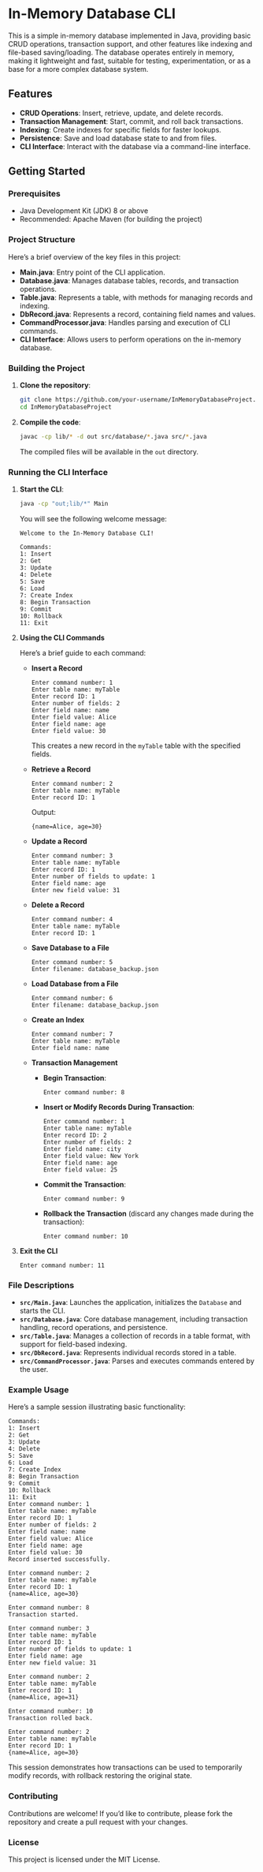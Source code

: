 # In-Memory Database CLI

This is a simple in-memory database implemented in Java, providing basic CRUD operations, transaction support, and other features like indexing and file-based saving/loading. The database operates entirely in memory, making it lightweight and fast, suitable for testing, experimentation, or as a base for a more complex database system.

## Features

- **CRUD Operations**: Insert, retrieve, update, and delete records.
- **Transaction Management**: Start, commit, and roll back transactions.
- **Indexing**: Create indexes for specific fields for faster lookups.
- **Persistence**: Save and load database state to and from files.
- **CLI Interface**: Interact with the database via a command-line interface.

## Getting Started

### Prerequisites

- Java Development Kit (JDK) 8 or above
- Recommended: Apache Maven (for building the project)

### Project Structure

Here’s a brief overview of the key files in this project:

- **Main.java**: Entry point of the CLI application.
- **Database.java**: Manages database tables, records, and transaction operations.
- **Table.java**: Represents a table, with methods for managing records and indexing.
- **DbRecord.java**: Represents a record, containing field names and values.
- **CommandProcessor.java**: Handles parsing and execution of CLI commands.
- **CLI Interface**: Allows users to perform operations on the in-memory database.

### Building the Project

1. **Clone the repository**:
   ```bash
   git clone https://github.com/your-username/InMemoryDatabaseProject.git
   cd InMemoryDatabaseProject
   ```

2. **Compile the code**:
   ```bash
   javac -cp lib/* -d out src/database/*.java src/*.java
   ```

   The compiled files will be available in the `out` directory.

### Running the CLI Interface

1. **Start the CLI**:
   ```bash
   java -cp "out;lib/*" Main
   ```

   You will see the following welcome message:
   ```
   Welcome to the In-Memory Database CLI!

   Commands:
   1: Insert
   2: Get
   3: Update
   4: Delete
   5: Save
   6: Load
   7: Create Index
   8: Begin Transaction
   9: Commit
   10: Rollback
   11: Exit
   ```

2. **Using the CLI Commands**

   Here’s a brief guide to each command:

   - **Insert a Record**
     ```plaintext
     Enter command number: 1
     Enter table name: myTable
     Enter record ID: 1
     Enter number of fields: 2
     Enter field name: name
     Enter field value: Alice
     Enter field name: age
     Enter field value: 30
     ```

     This creates a new record in the `myTable` table with the specified fields.

   - **Retrieve a Record**
     ```plaintext
     Enter command number: 2
     Enter table name: myTable
     Enter record ID: 1
     ```
     Output:
     ```plaintext
     {name=Alice, age=30}
     ```

   - **Update a Record**
     ```plaintext
     Enter command number: 3
     Enter table name: myTable
     Enter record ID: 1
     Enter number of fields to update: 1
     Enter field name: age
     Enter new field value: 31
     ```

   - **Delete a Record**
     ```plaintext
     Enter command number: 4
     Enter table name: myTable
     Enter record ID: 1
     ```

   - **Save Database to a File**
     ```plaintext
     Enter command number: 5
     Enter filename: database_backup.json
     ```

   - **Load Database from a File**
     ```plaintext
     Enter command number: 6
     Enter filename: database_backup.json
     ```

   - **Create an Index**
     ```plaintext
     Enter command number: 7
     Enter table name: myTable
     Enter field name: name
     ```

   - **Transaction Management**
     - **Begin Transaction**:
       ```plaintext
       Enter command number: 8
       ```

     - **Insert or Modify Records During Transaction**:
       ```plaintext
       Enter command number: 1
       Enter table name: myTable
       Enter record ID: 2
       Enter number of fields: 2
       Enter field name: city
       Enter field value: New York
       Enter field name: age
       Enter field value: 25
       ```

     - **Commit the Transaction**:
       ```plaintext
       Enter command number: 9
       ```

     - **Rollback the Transaction** (discard any changes made during the transaction):
       ```plaintext
       Enter command number: 10
       ```

3. **Exit the CLI**
   ```plaintext
   Enter command number: 11
   ```

### File Descriptions

- **`src/Main.java`**: Launches the application, initializes the `Database` and starts the CLI.
- **`src/Database.java`**: Core database management, including transaction handling, record operations, and persistence.
- **`src/Table.java`**: Manages a collection of records in a table format, with support for field-based indexing.
- **`src/DbRecord.java`**: Represents individual records stored in a table.
- **`src/CommandProcessor.java`**: Parses and executes commands entered by the user.

### Example Usage

Here’s a sample session illustrating basic functionality:

```plaintext
Commands:
1: Insert
2: Get
3: Update
4: Delete
5: Save
6: Load
7: Create Index
8: Begin Transaction
9: Commit
10: Rollback
11: Exit
Enter command number: 1
Enter table name: myTable
Enter record ID: 1
Enter number of fields: 2
Enter field name: name
Enter field value: Alice
Enter field name: age
Enter field value: 30
Record inserted successfully.

Enter command number: 2
Enter table name: myTable
Enter record ID: 1
{name=Alice, age=30}

Enter command number: 8
Transaction started.

Enter command number: 3
Enter table name: myTable
Enter record ID: 1
Enter number of fields to update: 1
Enter field name: age
Enter new field value: 31

Enter command number: 2
Enter table name: myTable
Enter record ID: 1
{name=Alice, age=31}

Enter command number: 10
Transaction rolled back.

Enter command number: 2
Enter table name: myTable
Enter record ID: 1
{name=Alice, age=30}
```

This session demonstrates how transactions can be used to temporarily modify records, with rollback restoring the original state.

### Contributing

Contributions are welcome! If you’d like to contribute, please fork the repository and create a pull request with your changes.

### License

This project is licensed under the MIT License.

